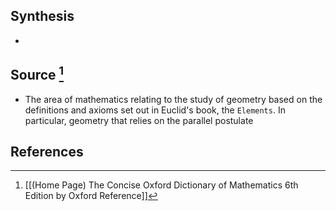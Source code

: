 ## Synthesis
- 
## Source [^1]
- The area of mathematics relating to the study of geometry based on the definitions and axioms set out in Euclid's book, the `Elements`. In particular, geometry that relies on the parallel postulate
## References

[^1]: [[(Home Page) The Concise Oxford Dictionary of Mathematics 6th Edition by Oxford Reference]]